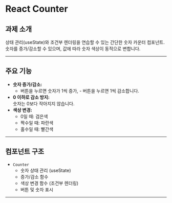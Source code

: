 # React Counter

## 과제 소개

상태 관리(useState)와 조건부 렌더링을 연습할 수 있는 간단한 숫자 카운터 컴포넌트.  
숫자를 증가/감소할 수 있으며, 값에 따라 숫자 색상이 동적으로 변합니다.

---

## 주요 기능

- **숫자 증가/감소:**  
  + 버튼을 누르면 숫자가 1씩 증가, - 버튼을 누르면 1씩 감소합니다.
- **0 이하로 감소 방지:**  
  숫자는 0보다 작아지지 않습니다.
- **색상 변경:**  
  - 0일 때: 검은색  
  - 짝수일 때: 파란색  
  - 홀수일 때: 빨간색

---

## 컴포넌트 구조

- `Counter`
  - 숫자 상태 관리 (useState)
  - 증가/감소 함수
  - 색상 변경 함수 (조건부 렌더링)
  - 버튼 및 숫자 표시

---
